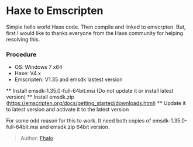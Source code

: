 [tags]: / "Haxe, Emscripten"
# Haxe to Emscripten
Simple hello world  Haxe code. Then compile and linked to emscrpten.
But, first I would like to thanks everyone from the Haxe community for helping
resolving this.

### Procedure
* OS: Windows 7 x64
* Haxe: V4.x
* Emscripten: V1.35 and emsdk lastest version

** Install emsdk-1.35.0-full-64bit.msi (Do not update it or install latest version)
** Install emsdk.zip (https://emscripten.org/docs/getting_started/downloads.html)
** Update it to latest version and activate it to the latest version


For some odd reason for this to work. It need both copies of emsdk-1.35.0-full-64bit.msi and emsdk.zip 64bit version.

> Author: [Fhalo](https://github.com/Fhalo48)
